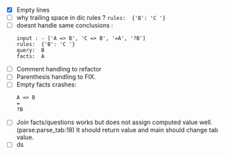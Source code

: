 - [x] Empty lines
- [ ] why trailing space in dic rules ? `rules:  {'B': 'C '}`
- [ ] doesnt handle same conclusions :
    ```
    input : - ['A => B', 'C => B', '=A', '?B']
    rules:  {'B': 'C '}
    query:  B
    facts:  A
    ```
- [ ] Comment handling to refactor
- [ ] Parenthesis handling to FIX.
- [ ] Empty facts crashes:
    ```
    A => B
    =
    ?B
    ```
- [ ] Join facts/questions works but does not assign computed value well. (parse:parse_tab:18) It should return value and main should change tab value.
- [ ] ds